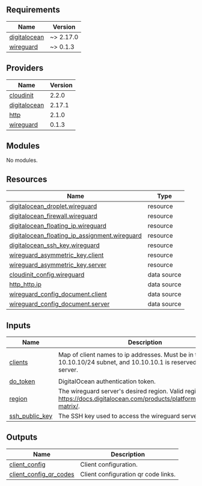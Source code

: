 ## Requirements

| Name | Version |
|------|---------|
| <a name="requirement_digitalocean"></a> [digitalocean](#requirement\_digitalocean) | ~> 2.17.0 |
| <a name="requirement_wireguard"></a> [wireguard](#requirement\_wireguard) | ~> 0.1.3 |

## Providers

| Name | Version |
|------|---------|
| <a name="provider_cloudinit"></a> [cloudinit](#provider\_cloudinit) | 2.2.0 |
| <a name="provider_digitalocean"></a> [digitalocean](#provider\_digitalocean) | 2.17.1 |
| <a name="provider_http"></a> [http](#provider\_http) | 2.1.0 |
| <a name="provider_wireguard"></a> [wireguard](#provider\_wireguard) | 0.1.3 |

## Modules

No modules.

## Resources

| Name | Type |
|------|------|
| [digitalocean_droplet.wireguard](https://registry.terraform.io/providers/digitalocean/digitalocean/latest/docs/resources/droplet) | resource |
| [digitalocean_firewall.wireguard](https://registry.terraform.io/providers/digitalocean/digitalocean/latest/docs/resources/firewall) | resource |
| [digitalocean_floating_ip.wireguard](https://registry.terraform.io/providers/digitalocean/digitalocean/latest/docs/resources/floating_ip) | resource |
| [digitalocean_floating_ip_assignment.wireguard](https://registry.terraform.io/providers/digitalocean/digitalocean/latest/docs/resources/floating_ip_assignment) | resource |
| [digitalocean_ssh_key.wireguard](https://registry.terraform.io/providers/digitalocean/digitalocean/latest/docs/resources/ssh_key) | resource |
| [wireguard_asymmetric_key.client](https://registry.terraform.io/providers/OJFord/wireguard/latest/docs/resources/asymmetric_key) | resource |
| [wireguard_asymmetric_key.server](https://registry.terraform.io/providers/OJFord/wireguard/latest/docs/resources/asymmetric_key) | resource |
| [cloudinit_config.wireguard](https://registry.terraform.io/providers/hashicorp/cloudinit/latest/docs/data-sources/config) | data source |
| [http_http.ip](https://registry.terraform.io/providers/hashicorp/http/latest/docs/data-sources/http) | data source |
| [wireguard_config_document.client](https://registry.terraform.io/providers/OJFord/wireguard/latest/docs/data-sources/config_document) | data source |
| [wireguard_config_document.server](https://registry.terraform.io/providers/OJFord/wireguard/latest/docs/data-sources/config_document) | data source |

## Inputs

| Name | Description | Type | Default | Required |
|------|-------------|------|---------|:--------:|
| <a name="input_clients"></a> [clients](#input\_clients) | Map of client names to ip addresses. Must be in the 10.10.10/24 subnet, and 10.10.10.1 is reserved for the server. | `map(string)` | <pre>{<br>  "default": "10.10.10.2"<br>}</pre> | no |
| <a name="input_do_token"></a> [do\_token](#input\_do\_token) | DigitalOcean authentication token. | `string` | n/a | yes |
| <a name="input_region"></a> [region](#input\_region) | The wireguard server's desired region. Valid regions at https://docs.digitalocean.com/products/platform/availability-matrix/. | `string` | n/a | yes |
| <a name="input_ssh_public_key"></a> [ssh\_public\_key](#input\_ssh\_public\_key) | The SSH key used to access the wireguard server. | `string` | n/a | yes |

## Outputs

| Name | Description |
|------|-------------|
| <a name="output_client_config"></a> [client\_config](#output\_client\_config) | Client configuration. |
| <a name="output_client_config_qr_codes"></a> [client\_config\_qr\_codes](#output\_client\_config\_qr\_codes) | Client configuration qr code links. |
